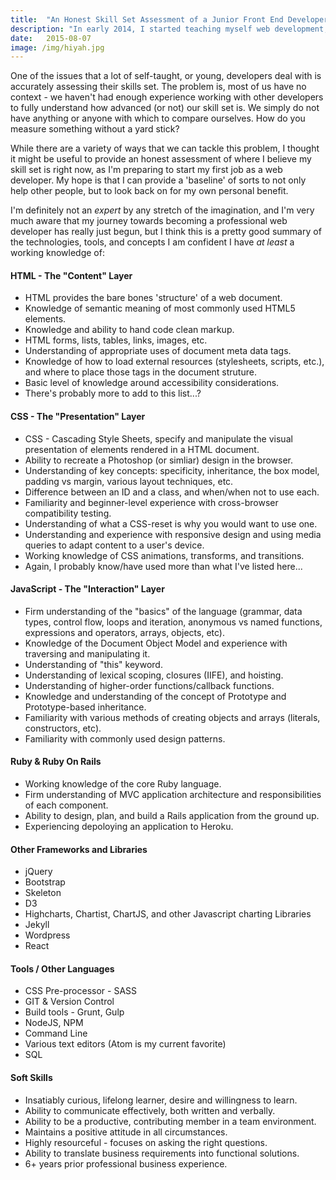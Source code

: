 ```yaml
---
title:  "An Honest Skill Set Assessment of a Junior Front End Developer"
description: "In early 2014, I started teaching myself web development, and in a few weeks I will start my first full time position as an Associate Front End Developer. Here's a summary of the skills and experience I was able to obtain that prepared me to land my first job as a web developer."
date:   2015-08-07
image: /img/hiyah.jpg
---
```


One of the issues that a lot of self-taught, or young, developers deal with is accurately assessing their skills set. The problem is, most of us have no context - we haven't had enough experience working with other developers to fully understand how advanced (or not) our skill set is. We simply do not have anything or anyone with which to compare ourselves. How do you measure something without a yard stick?

While there are a variety of ways that we can tackle this problem, I thought it might be useful to provide an honest assessment of where I believe my skill set is right now, as I'm preparing to start my first job as a web developer. My hope is that I can provide a 'baseline' of sorts to not only help other people, but to look back on for my own personal benefit.

I'm definitely not an _expert_ by any stretch of the imagination, and I'm very much aware that my journey towards becoming a professional web developer has really just begun, but I think this is a pretty good summary of the technologies, tools, and concepts I am confident I have _at least_ a working knowledge of:

#### HTML - The "Content" Layer
* HTML provides the bare bones 'structure' of a web document.
* Knowledge of semantic meaning of most commonly used HTML5 elements.
* Knowledge and ability to hand code clean markup.
* HTML forms, lists, tables, links, images, etc.
* Understanding of appropriate uses of document meta data tags.
* Knowledge of how to load external resources (stylesheets, scripts, etc.), and where to place those tags in the document struture.
* Basic level of knowledge around accessibility considerations.
* There's probably more to add to this list...?

#### CSS - The "Presentation" Layer
* CSS - Cascading Style Sheets, specify and manipulate the visual presentation of elements rendered in a HTML document.
* Ability to recreate a Photoshop (or simliar) design in the browser.
* Understanding of key concepts: specificity, inheritance, the box model, padding vs margin, various layout techniques, etc.
* Difference between an ID and a class, and when/when not to use each.
* Familiarity and beginner-level experience with cross-browser compatibility testing.
* Understanding of what a CSS-reset is why you would want to use one.
* Understanding and experience with responsive design and using media queries to adapt content to a user's device.
* Working knowledge of CSS animations, transforms, and transitions.
* Again, I probably know/have used more than what I've listed here...

#### JavaScript - The "Interaction" Layer
* Firm understanding of the "basics" of the language (grammar, data types, control flow, loops and iteration, anonymous vs named functions, expressions and operators, arrays, objects, etc).
* Knowledge of the Document Object Model and experience with traversing and manipulating it.
* Understanding of "this" keyword.
* Understanding of lexical scoping, closures (IIFE), and hoisting.
* Understanding of higher-order functions/callback functions.
* Knowledge and understanding of the concept of Prototype and Prototype-based inheritance.
* Familiarity with various methods of creating objects and arrays (literals, constructors, etc).
* Familiarity with commonly used design patterns.

#### Ruby & Ruby On Rails
* Working knowledge of the core Ruby language.
* Firm understanding of MVC application architecture and responsibilities of each component.
* Ability to design, plan, and build a Rails application from the ground up.
* Experiencing depoloying an application to Heroku.

#### Other Frameworks and Libraries
* jQuery
* Bootstrap
* Skeleton
* D3
* Highcharts, Chartist, ChartJS, and other Javascript charting Libraries
* Jekyll
* Wordpress
* React

#### Tools / Other Languages
* CSS Pre-processor - SASS
* GIT & Version Control
* Build tools - Grunt, Gulp
* NodeJS, NPM
* Command Line
* Various text editors (Atom is my current favorite)
* SQL

#### Soft Skills
* Insatiably curious, lifelong learner, desire and willingness to learn.
* Ability to communicate effectively, both written and verbally.
* Ability to be a productive, contributing member in a team environment.
* Maintains a positive attitude in all circumstances.
* Highly resourceful - focuses on asking the right questions.
* Ability to translate business requirements into functional solutions.
* 6+ years prior professional business experience.
